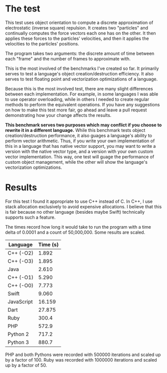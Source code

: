 # The test

This test uses object orientation to compute a discrete approximation of electrostatic (inverse square) repulsion. It creates two "particles" and continually computes the force vectors each one has on the other. It then applies these forces to the particles' velocities, and then it applies the velocities to the particles' positions.

The program takes two arguments: the discrete amount of time between each "frame" and the number of frames to approximate with.

This is the most involved of the benchmarks I've created so far. It primarily serves to test a language's object creation/destruction efficiency. It also serves to test floating point and vectorization optimizations of a language.

Because this is the most involved test, there are many slight differences between each implementation. For example, in some languages I was able to use operator overloading, while in others I needed to create regular methods to perform the equivalent operations. If you have any suggestions on how to make this test more fair, go ahead and leave a pull request demonstrating how your change affects the results.

**This benchmark serves two purposes which may conflict if you choose to rewrite it in a different language.** While this benchmark tests object creation/destruction performance, it also guages a language's ability to perform vector arithmetic. Thus, if you write your own implementation of this in a language that has native vector support, you may want to write a version with the native vector type, and a version with your own custom vector implementation. This way, one test will guage the performance of custom object management, while the other will show the language's vectorization optimizations.

# Results

For this test I found it appropriate to use C++ instead of C. In C++, I use stack allocation exclusively to avoid expensive allocations. I believe that this is fair because no other language (besides maybe Swift) technically supports such a feature.

The times record how long it would take to run the program with a time delta of 0.0001 and a count of 50,000,000. Some results are scaled.

| Language   | Time (s) |
|------------|----------|
|C++ (-O2)   |1.892     |
|C++ (-O3)   |1.895     |
|Java        |2.610     |
|C++ (-O1)   |5.290     |
|C++ (-O0)   |7.773     |
|Swift       |9.060     |
|JavaScript  |16.159    |
|Dart        |27.875    |
|Ruby        |300.4     |
|PHP         |572.9     |
|Python 2    |717.2     |
|Python 3    |880.7     |

PHP and both Pythons were recorded with 500000 iterations and scaled up by a factor of 100. Ruby was recorded with 1000000 iterations and scaled up by a factor of 50.
